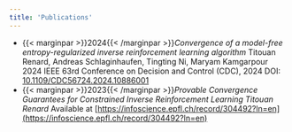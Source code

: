 ```yaml
---
title: 'Publications'
---
```


- {{< marginpar >}}2024{{< /marginpar >}}*Convergence of a model-free entropy-regularized inverse reinforcement learning algorithm* Titouan Renard, Andreas Schlaginhaufen, Tingting Ni, Maryam Kamgarpour 2024 IEEE 63rd Conference on Decision and Control (CDC), 2024 DOI: [10.1109/CDC56724.2024.10886001](http://doi.org/10.1109/CDC56724.2024.10886001)
- {{< marginpar >}}2023{{< /marginpar >}}*Provable Convergence Guarantees for Constrained Inverse Reinforcement Learning Titouan Renard* Available at [https://infoscience.epfl.ch/record/304492?ln=en](https://infoscience.epfl.ch/record/304492?ln=en)